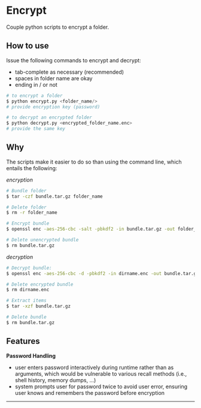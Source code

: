 # Encrypt

Couple python scripts to encrypt a folder.

## How to use

Issue the following commands to encrypt and decrypt:
- tab-complete as necessary (recommended)
- spaces in folder name are okay
- ending in / or not

```python
# to encrypt a folder
$ python encrypt.py <folder_name/>
# provide encryption key (password)

# to decrypt an encrypted folder
$ python decrypt.py <encrypted_folder_name.enc>
# provide the same key
```

## Why

The scripts make it easier to do so than using the command line, which entails the following:

_encryption_

```bash
# Bundle folder
$ tar -czf bundle.tar.gz folder_name

# Delete folder
$ rm -r folder_name

# Encrypt bundle
$ openssl enc -aes-256-cbc -salt -pbkdf2 -in bundle.tar.gz -out folder_name.enc

# Delete unencrypted bundle
$ rm bundle.tar.gz
```

_decryption_
```bash
# Decrypt bundle:
$ openssl enc -aes-256-cbc -d -pbkdf2 -in dirname.enc -out bundle.tar.gz

# Delete encrypted bundle
$ rm dirname.enc

# Extract items
$ tar -xzf bundle.tar.gz

# Delete bundle
$ rm bundle.tar.gz
```

## Features

__Password Handling__

- user enters password interactively during runtime rather than as arguments, which would be vulnerable to various recall methods (i.e., shell history, memory dumps, ...)
- system prompts user for password twice to avoid user error, ensuring user knows and remembers the password before encryption

---